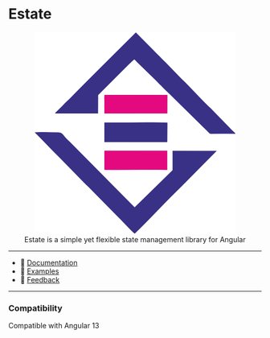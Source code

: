# Estate

<p align="center">
  <img src="https://github.com/ng-estate/store/raw/master/assets/logo-with-background.png" alt="logo" />
  <br />
  Estate is a simple yet flexible state management library for Angular
</p>

---

- 📄 [Documentation](https://github.com/ng-estate/store#docs)
- 📖 [Examples](https://github.com/ng-estate/store/tree/master/examples)
- 👋 [Feedback](https://github.com/ng-estate/store/pull/1)

---

### Compatibility

Compatible with Angular 13
